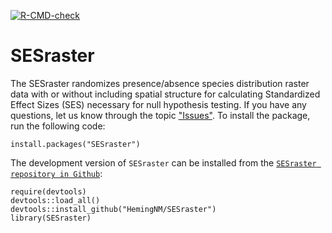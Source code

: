 <!-- badges: start -->
[![R-CMD-check](https://github.com/HemingNM/SESraster/actions/workflows/R-CMD-check.yaml/badge.svg)](https://github.com/HemingNM/SESraster/actions/workflows/R-CMD-check.yaml)
<!-- badges: end -->

# SESraster
The SESraster randomizes presence/absence species distribution raster data with or without including spatial structure for calculating Standardized Effect Sizes (SES) necessary for null hypothesis testing.
If you have any questions, let us know through the topic ["Issues"](https://github.com/HemingNM/SESraster/issues). To install the package, run the following code:

```
install.packages("SESraster")
```

The development version of `SESraster` can be installed from the [`SESraster repository in Github`](https://github.com/HemingNM/SESraster):

```
require(devtools)
devtools::load_all()
devtools::install_github("HemingNM/SESraster")
library(SESraster)
```
